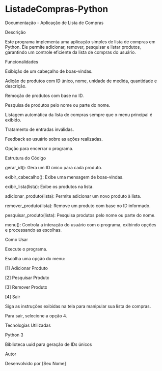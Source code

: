 # ListadeCompras-Python
Documentação - Aplicação de Lista de Compras

Descrição

Este programa implementa uma aplicação simples de lista de compras em Python. Ele permite adicionar, remover, pesquisar e listar produtos, garantindo um controle eficiente da lista de compras do usuário.

Funcionalidades

Exibição de um cabeçalho de boas-vindas.

Adição de produtos com ID único, nome, unidade de medida, quantidade e descrição.

Remoção de produtos com base no ID.

Pesquisa de produtos pelo nome ou parte do nome.

Listagem automática da lista de compras sempre que o menu principal é exibido.

Tratamento de entradas inválidas.

Feedback ao usuário sobre as ações realizadas.

Opção para encerrar o programa.

Estrutura do Código

gerar_id(): Gera um ID único para cada produto.

exibir_cabecalho(): Exibe uma mensagem de boas-vindas.

exibir_lista(lista): Exibe os produtos na lista.

adicionar_produto(lista): Permite adicionar um novo produto à lista.

remover_produto(lista): Remove um produto com base no ID informado.

pesquisar_produto(lista): Pesquisa produtos pelo nome ou parte do nome.

menu(): Controla a interação do usuário com o programa, exibindo opções e processando as escolhas.

Como Usar

Execute o programa.

Escolha uma opção do menu:

[1] Adicionar Produto

[2] Pesquisar Produto

[3] Remover Produto

[4] Sair

Siga as instruções exibidas na tela para manipular sua lista de compras.

Para sair, selecione a opção 4.

Tecnologias Utilizadas

Python 3

Biblioteca uuid para geração de IDs únicos

Autor

Desenvolvido por [Seu Nome]
